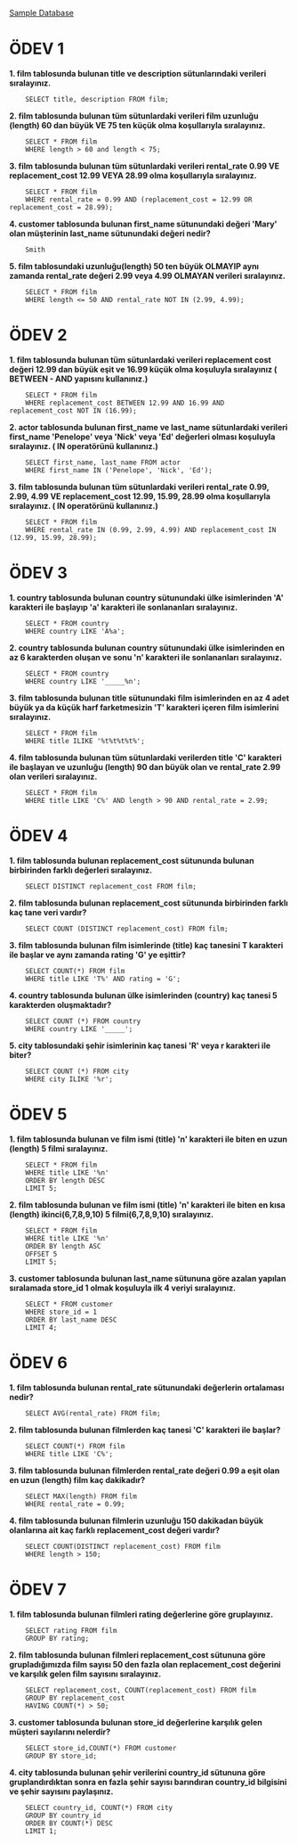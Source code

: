 [Sample Database](https://www.postgresqltutorial.com/postgresql-getting-started/postgresql-sample-database/)
# ÖDEV 1
**1. film tablosunda bulunan title ve description sütunlarındaki verileri sıralayınız.**

        SELECT title, description FROM film;

**2. film tablosunda bulunan tüm sütunlardaki verileri film uzunluğu (length) 60 dan büyük VE 75 ten küçük olma koşullarıyla sıralayınız.**

        SELECT * FROM film 
        WHERE length > 60 and length < 75;

**3. film tablosunda bulunan tüm sütunlardaki verileri rental_rate 0.99 VE replacement_cost 12.99 VEYA 28.99 olma koşullarıyla sıralayınız.**

        SELECT * FROM film 
        WHERE rental_rate = 0.99 AND (replacement_cost = 12.99 OR replacement_cost = 28.99);

**4. customer tablosunda bulunan first_name sütunundaki değeri 'Mary' olan müşterinin last_name sütunundaki değeri nedir?**
   
        Smith

**5. film tablosundaki uzunluğu(length) 50 ten büyük OLMAYIP aynı zamanda rental_rate değeri 2.99 veya 4.99 OLMAYAN verileri sıralayınız.**

        SELECT * FROM film 
        WHERE length <= 50 AND rental_rate NOT IN (2.99, 4.99);


# ÖDEV 2
**1. film tablosunda bulunan tüm sütunlardaki verileri replacement cost değeri 12.99 dan büyük eşit ve 16.99 küçük olma koşuluyla sıralayınız ( BETWEEN - AND yapısını kullanınız.)**

        SELECT * FROM film 
        WHERE replacement_cost BETWEEN 12.99 AND 16.99 AND replacement_cost NOT IN (16.99);
   
**2. actor tablosunda bulunan first_name ve last_name sütunlardaki verileri first_name 'Penelope' veya 'Nick' veya 'Ed' değerleri olması koşuluyla sıralayınız. ( IN operatörünü kullanınız.)**
  
        SELECT first_name, last_name FROM actor
        WHERE first_name IN ('Penelope', 'Nick', 'Ed');

**3. film tablosunda bulunan tüm sütunlardaki verileri rental_rate 0.99, 2.99, 4.99 VE replacement_cost 12.99, 15.99, 28.99 olma koşullarıyla sıralayınız. ( IN operatörünü kullanınız.)**
  
        SELECT * FROM film
        WHERE rental_rate IN (0.99, 2.99, 4.99) AND replacement_cost IN (12.99, 15.99, 28.99);

# ÖDEV 3
**1. country tablosunda bulunan country sütunundaki ülke isimlerinden 'A' karakteri ile başlayıp 'a' karakteri ile sonlananları sıralayınız.**

        SELECT * FROM country
        WHERE country LIKE 'A%a';

**2. country tablosunda bulunan country sütunundaki ülke isimlerinden en az 6 karakterden oluşan ve sonu 'n' karakteri ile sonlananları sıralayınız.**

        SELECT * FROM country
        WHERE country LIKE '_____%n';

**3. film tablosunda bulunan title sütunundaki film isimlerinden en az 4 adet büyük ya da küçük harf farketmesizin 'T' karakteri içeren film isimlerini sıralayınız.**

        SELECT * FROM film
        WHERE title ILIKE '%t%t%t%t%';

**4. film tablosunda bulunan tüm sütunlardaki verilerden title 'C' karakteri ile başlayan ve uzunluğu (length) 90 dan büyük olan ve rental_rate 2.99 olan verileri sıralayınız.**

        SELECT * FROM film
        WHERE title LIKE 'C%' AND length > 90 AND rental_rate = 2.99;

# ÖDEV 4

**1. film tablosunda bulunan replacement_cost sütununda bulunan birbirinden farklı değerleri sıralayınız.**

        SELECT DISTINCT replacement_cost FROM film;

**2. film tablosunda bulunan replacement_cost sütununda birbirinden farklı kaç tane veri vardır?**

        SELECT COUNT (DISTINCT replacement_cost) FROM film;

**3. film tablosunda bulunan film isimlerinde (title) kaç tanesini T karakteri ile başlar ve aynı zamanda rating 'G' ye eşittir?**

        SELECT COUNT(*) FROM film
        WHERE title LIKE 'T%' AND rating = 'G';

**4. country tablosunda bulunan ülke isimlerinden (country) kaç tanesi 5 karakterden oluşmaktadır?**

        SELECT COUNT (*) FROM country
        WHERE country LIKE '_____';

**5. city tablosundaki şehir isimlerinin kaç tanesi 'R' veya r karakteri ile biter?**

        SELECT COUNT (*) FROM city
        WHERE city ILIKE '%r';

# ÖDEV 5

**1. film tablosunda bulunan ve film ismi (title) 'n' karakteri ile biten en uzun (length) 5 filmi sıralayınız.**

        SELECT * FROM film
        WHERE title LIKE '%n'
        ORDER BY length DESC
        LIMIT 5;

**2. film tablosunda bulunan ve film ismi (title) 'n' karakteri ile biten en kısa (length) ikinci(6,7,8,9,10) 5 filmi(6,7,8,9,10) sıralayınız.**

        SELECT * FROM film
        WHERE title LIKE '%n'
        ORDER BY length ASC
        OFFSET 5
        LIMIT 5;

**3. customer tablosunda bulunan last_name sütununa göre azalan yapılan sıralamada store_id 1 olmak koşuluyla ilk 4 veriyi sıralayınız.**

        SELECT * FROM customer
        WHERE store_id = 1
        ORDER BY last_name DESC
        LIMIT 4;

# ÖDEV 6

**1. film tablosunda bulunan rental_rate sütunundaki değerlerin ortalaması nedir?**

        SELECT AVG(rental_rate) FROM film;

**2. film tablosunda bulunan filmlerden kaç tanesi 'C' karakteri ile başlar?**

        SELECT COUNT(*) FROM film
        WHERE title LIKE 'C%';

**3. film tablosunda bulunan filmlerden rental_rate değeri 0.99 a eşit olan en uzun (length) film kaç dakikadır?**

        SELECT MAX(length) FROM film
        WHERE rental_rate = 0.99;
        
**4. film tablosunda bulunan filmlerin uzunluğu 150 dakikadan büyük olanlarına ait kaç farklı replacement_cost değeri vardır?**

        SELECT COUNT(DISTINCT replacement_cost) FROM film
        WHERE length > 150;
        
# ÖDEV 7

**1. film tablosunda bulunan filmleri rating değerlerine göre gruplayınız.**

        SELECT rating FROM film
        GROUP BY rating;

**2. film tablosunda bulunan filmleri replacement_cost sütununa göre grupladığımızda film sayısı 50 den fazla olan replacement_cost değerini ve karşılık gelen film sayısını sıralayınız.**

        SELECT replacement_cost, COUNT(replacement_cost) FROM film
        GROUP BY replacement_cost
        HAVING COUNT(*) > 50;

**3. customer tablosunda bulunan store_id değerlerine karşılık gelen müşteri sayılarını nelerdir?**

        SELECT store_id,COUNT(*) FROM customer
        GROUP BY store_id;

**4. city tablosunda bulunan şehir verilerini country_id sütununa göre gruplandırdıktan sonra en fazla şehir sayısı barındıran country_id bilgisini ve şehir sayısını paylaşınız.**

        SELECT country_id, COUNT(*) FROM city
        GROUP BY country_id
        ORDER BY COUNT(*) DESC
        LIMIT 1;
